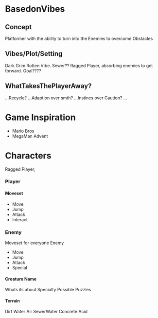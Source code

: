 # BasedonVibes
## Concept
Platformer with the ability to turn into the Enemies to overcome Obstacles
## Vibes/Plot/Setting
Dark Grim Rotten Vibe. Sewer?? Ragged Player, absorbing enemies to get forward. Goal????
## WhatTakesThePlayerAway?
...Recycle? ...Adaption over smth? ...Instincs over Caution? ...

# Game Inspiration
- Mario Bros
- MegaMan Advent

# Characters
Ragged Player, 
### Player

#### Moveset
- Move
- Jump
- Attack
- Interact
### Enemy
Moveset for everyone Enemy
- Move
- Jump
- Attack
- Special
#### Creature Name
Whats its about
Specialty
Possible Puzzles

#### Terrain
Dirt
Water
Air
SewerWater
Concrete
Acid

